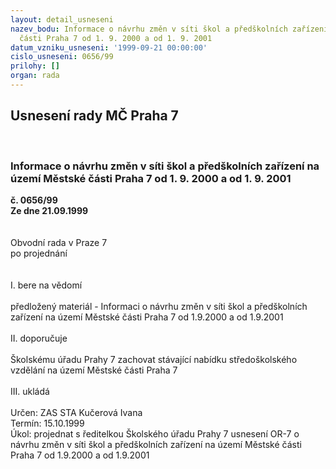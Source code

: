 ```yaml
---
layout: detail_usneseni
nazev_bodu: Informace o návrhu změn v síti škol a předškolních zařízení na území Městské
  části Praha 7 od 1. 9. 2000 a od 1. 9. 2001
datum_vzniku_usneseni: '1999-09-21 00:00:00'
cislo_usneseni: 0656/99
prilohy: []
organ: rada
---
```

<div id="ucUsn_pList" class="usn">
	<span><h2>Usnesení rady MČ Praha 7 </h2>
<br></span><div class="standBody">
<span><h3>Informace o návrhu změn v síti škol a předškolních zařízení na území Městské části Praha 7 od 1. 9. 2000 a od 1. 9. 2001</h3></span><div class="center">
		<strong>č. 0656/99</strong><br>
	</div>
<div class="center">
		<strong>Ze dne 21.09.1999</strong><br><br>
	</div>
<br>Obvodní rada v Praze 7<br>po projednání<br><br><br>I.	bere na vědomí<br><br> předložený materiál - Informaci o návrhu změn v síti škol a předškolních zařízení na území Městské části Praha 7 od 1.9.2000 a od 1.9.2001<br><br>II.	doporučuje<br><br>Školskému úřadu Prahy 7 zachovat stávající nabídku středoškolského vzdělání na území Městské části Praha 7	<br> <br>III.	ukládá <br><br> Určen:	     	ZAS STA Kučerová Ivana<br>Termín: 15.10.1999<br>Úkol:	projednat s ředitelkou Školského úřadu Prahy 7 usnesení OR-7 o návrhu změn v síti škol a předškolních zařízení na území Městské části Praha 7 od 1.9.2000 a od 1.9.2001<br>
</div>
</div>
